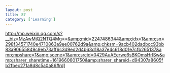 ```yaml
---
layout: post
title: 87
category: ['Learning']
---
```


http://mp.weixin.qq.com/s?__biz=MzAwMjQ2NTQ4Mg==&amp;mid=2247486344&amp;idx=1&amp;sn=298f34571740e4710863a9ee00762d9a&amp;chksm=9acb402dadbcc93bb83a90655849c9eb73aff6c3d9ed2d4b63d18a37e4c618d01e7cfb265137&amp;mpshare=1&amp;scene=1&amp;srcid=0429AuAEerwe6sBKOmsHrlSw&amp;sharer_sharetime=1619660601750&amp;sharer_shareid=d94307a8605fb2fbec271a8d8c5a0a86#rd]


